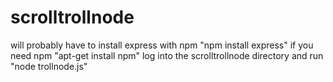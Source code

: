 # scrolltrollnode
will probably have to install express with npm "npm install express"
if you need npm "apt-get install npm"
log into the scrolltrollnode directory and run "node trollnode.js"
